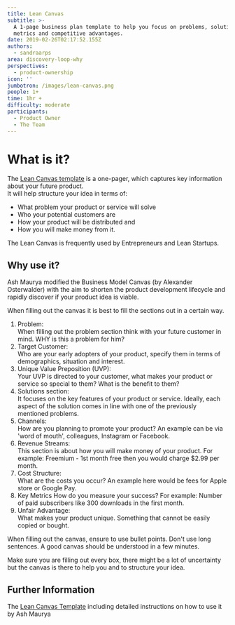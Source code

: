 ```yaml
---
title: Lean Canvas
subtitle: >-
  A 1-page business plan template to help you focus on problems, solutions, key
  metrics and competitive advantages.
date: 2019-02-26T02:17:52.155Z
authors:
  - sandraarps
area: discovery-loop-why
perspectives:
  - product-ownership
icon: ''
jumbotron: /images/lean-canvas.png
people: 1+
time: 1hr +
difficulty: moderate
participants:
  - Product Owner
  - The Team
---
```

# What is it?

The [Lean Canvas template](https://leanstack.com/LeanCanvas.pdf) is a one-pager, which captures key information about your future product.\
It will help structure your idea in terms of: 

* What problem your product or service will solve
* Who your potential customers are
* How your product will be distributed and 
* How you will make money from it.

The Lean Canvas is frequently used by Entrepreneurs and Lean Startups.

## Why use it?

Ash Maurya modified the Business Model Canvas (by Alexander Osterwalder) with the aim to shorten the product development lifecycle and rapidly discover if your product idea is viable.

When filling out the canvas it is best to fill the sections out in a certain way. 

1. Problem: \
   When filling out the problem section think with your future customer in mind. WHY is this a problem for him?
2. Target Customer: \
   Who are your early adopters of your product, specify them in terms of demographics, situation and interest.
3. Unique Value Preposition (UVP): \
   Your UVP is directed to your customer, what makes your product or service so special to them? What is the benefit to them? 
4. Solutions section:\
   It focuses on the key features of your product or service. Ideally, each aspect of the solution comes in line with one of the previously mentioned problems.
5. Channels:\
   How are you planning to promote your product? An example can be via 'word of mouth', colleagues, Instagram or Facebook.
6. Revenue Streams:\
   This section is about how you will make money of your product. For example: Freemium - 1st month free then you would charge $2.99 per month.
7. Cost Structure:\
   What are the costs you occur? An example here would be fees for Apple store or Google Pay.
8. Key Metrics
   How do you measure your success? For example: Number of paid subscribers like 300 downloads in the first month.
9. Unfair Advantage:\
   What makes your product unique. Something that cannot be easily copied or bought.

When filling out the canvas, ensure to use bullet points. Don't use long sentences. A good canvas should be understood in a few minutes.

Make sure you are filling out every box, there might be a lot of uncertainty but the canvas is there to help you and to structure your idea.

## Further Information

The [Lean Canvas Template](https://leanstack.com/LeanCanvas.pdf) including detailed instructions on how to use it by Ash Maurya
